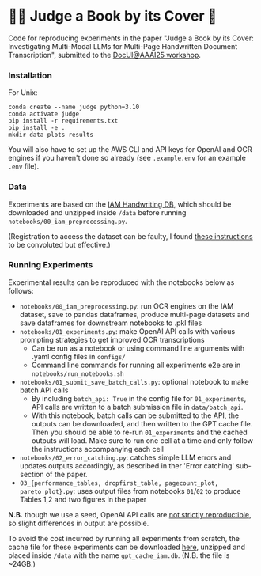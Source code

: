 # 👩‍⚖️ Judge a Book by its Cover 📕

Code for reproducing experiments in the paper "Judge a Book by its Cover: Investigating Multi-Modal LLMs for Multi-Page Handwritten Document Transcription", submitted to the [DocUI@AAAI25 workshop](https://sites.google.com/view/docui-aaai25).

### Installation
For Unix:
```
conda create --name judge python=3.10
conda activate judge
pip install -r requirements.txt
pip install -e .
mkdir data plots results
```

You will also have to set up the AWS CLI and API keys for OpenAI and OCR engines if you haven't done so already (see `.example.env` for an example `.env` file).

### Data
Experiments are based on the [IAM Handwriting DB](https://fki.tic.heia-fr.ch/databases/iam-handwriting-database), which should be downloaded and unzipped inside `/data` before running `notebooks/00_iam_preprocessing.py`. 

(Registration to access the dataset can be faulty, I found [these instructions](https://www.reddit.com/r/datasets/comments/l2agom/comment/ksww8co/?utm_source=share&utm_medium=web3x&utm_name=web3xcss&utm_term=1&utm_content=share_button) to be convoluted but effective.)


### Running Experiments
Experimental results can be reproduced with the notebooks below as follows:
- `notebooks/00_iam_preprocessing.py`: run OCR engines on the IAM dataset, save to pandas dataframes, produce multi-page datasets and save dataframes for downstream notebooks to .pkl files
- `notebooks/01_experiments.py`: make OpenAI API calls with various prompting strategies to get improved OCR transcriptions
  - Can be run as a notebook or using command line arguments with .yaml config files in `configs/`
  - Command line commands for running all experiments e2e are in `notebooks/run_notebooks.sh`
- `notebooks/01_submit_save_batch_calls.py`: optional notebook to make batch API calls
  - By including `batch_api: True` in the config file for `01_experiments`, API calls are written to a batch submission file  in `data/batch_api`. 
  - With this notebook, batch calls can be submitted to the API, the outputs can be downloaded, and then written to the GPT cache file. Then you should be able to re-run `01_experiments` and the cached outputs will load. Make sure to run one cell at a time and only follow the instructions accompanying each cell
- `notebooks/02_error_catching.py`: catches simple LLM errors and updates outputs accordingly, as described in ther 'Error catching' sub-section of the paper.
- `03_{performance_tables, dropfirst_table, pagecount_plot, pareto_plot}.py`: uses output files from notebooks `01`/`02` to produce Tables 1,2 and two figures in the paper

**N.B.** though we use a seed, OpenAI API calls are [not strictly reproductible](https://platform.openai.com/docs/advanced-usage#reproducible-outputs), so slight differences in output are possible.

To avoid the cost incurred by running all experiments from scratch, the cache file for these experiments can be downloaded [here](https://judgeocr.s3.eu-north-1.amazonaws.com/cache.zip?X-Amz-Algorithm=AWS4-HMAC-SHA256&X-Amz-Credential=AKIA2YZUYKVGDYVXVAWB%2F20241210%2Feu-north-1%2Fs3%2Faws4_request&X-Amz-Date=20241210T213827Z&X-Amz-Expires=604800&X-Amz-SignedHeaders=host&X-Amz-Signature=33bbcda2ac7d7e7e9a4c9a4da524380a5a98e0c25b8c6c1f3e71c0c53e978c81), unzipped and placed inside `/data` with the name `gpt_cache_iam.db`. (N.B. the file is ~24GB.)